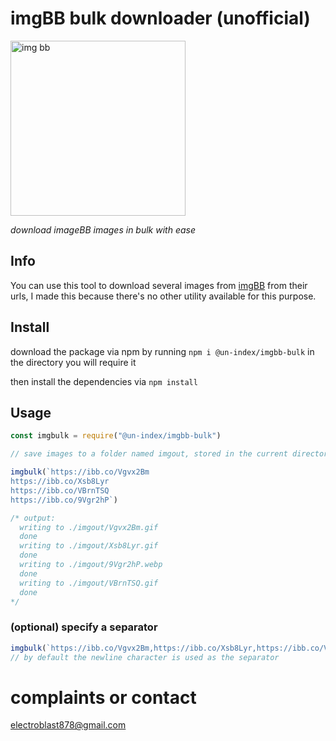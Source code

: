 # imgBB bulk downloader (unofficial)
<img src = "https://user-images.githubusercontent.com/68165727/131923011-65df82b2-6520-4228-81dc-6079d4fb6cde.jpg" alt = "img bb" width=280 >

_download imageBB images in bulk with ease_

## Info
You can use this tool to download several images from [imgBB](https://imgbb.com/) from their urls,
I made this because there's no other utility available for this purpose.


## Install

download the package via npm by running 
`npm i @un-index/imgbb-bulk` 
in the directory you will require it

then install the dependencies via 
`npm install` 

## Usage
```js
const imgbulk = require("@un-index/imgbb-bulk")

// save images to a folder named imgout, stored in the current directory

imgbulk(`https://ibb.co/Vgvx2Bm
https://ibb.co/Xsb8Lyr
https://ibb.co/VBrnTSQ
https://ibb.co/9Vgr2hP`)

/* output: 
  writing to ./imgout/Vgvx2Bm.gif
  done
  writing to ./imgout/Xsb8Lyr.gif
  done
  writing to ./imgout/9Vgr2hP.webp
  done
  writing to ./imgout/VBrnTSQ.gif
  done
*/
```
### (optional) specify a separator

```js
imgbulk(`https://ibb.co/Vgvx2Bm,https://ibb.co/Xsb8Lyr,https://ibb.co/VBrnTSQ,https://ibb.co/9Vgr2hP`, ",")
// by default the newline character is used as the separator
```

# complaints or contact
electroblast878@gmail.com
